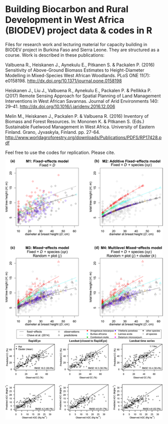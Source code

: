 # Building Biocarbon and Rural Development in West Africa (BIODEV) project data & codes in R 
Files for research work and lecturing material for capacity building in BIODEV project in Burkina Faso and Sierra Leone.
They are structured as a course.
Work is described in these publications:

Valbuena R., Heiskanen J., Aynekulu E., Pitkanen S. & Packalen P. (2016) Sensitivity of Above-Ground Biomass Estimates to Height-Diameter Modelling in Mixed-Species West African Woodlands. PLoS ONE 11(7): e0158198. 
http://dx.doi.org/10.1371/journal.pone.0158198

Heiskanen J., Liu J., Valbuena R., Aynekulu E., Packalen P. & Pellikka P. (2017) Remote Sensing Approach for Spatial Planning of Land Management Interventions in West African Savannas. Journal of Arid Environments 140: 29–41. 
http://dx.doi.org/10.1016/j.jaridenv.2016.12.006

Melin M., Heiskanen J., Packalen P. & Valbuena R. (2016) Inventory of Biomass and Forest Resources. In: Mononen K. & Pitkanen S. (Eds.) Sustainable Fuelwood Management in West Africa. University of Eastern Finland. Grano, Jyvaskyla, Finland. pp. 27-64.
http://www.worldagroforestry.org/downloads/Publications/PDFS/RP17428.pdf


Feel free to use the codes for replication. Please cite.


![alt text](Image.png)
